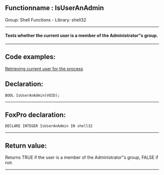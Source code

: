<link rel="stylesheet" type="text/css" href="../../css/win32api.css">  
<link rel="stylesheet" href="https://cdnjs.cloudflare.com/ajax/libs/font-awesome/4.7.0/css/font-awesome.min.css">

## Functionname : IsUserAnAdmin
Group: Shell Functions - Library: shell32    
***  


#### Tests whether the current user is a member of the Administrator"s group.
***  


## Code examples:
[Retrieving current user for the process](../../samples/sample_310.md)  

## Declaration:
```foxpro  
BOOL IsUserAnAdmin(VOID);  
```  
***  


## FoxPro declaration:
```foxpro  
DECLARE INTEGER IsUserAnAdmin IN shell32  
```  
***  


## Return value:
Returns TRUE if the user is a member of the Administrator"s group, FALSE if not.
  
***  

